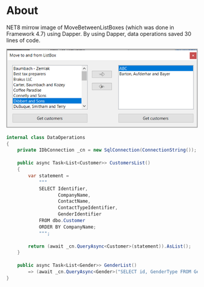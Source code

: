 ﻿# About

NET8 mirrow image of MoveBetweenListBoxes (which was done in Framework 4.7) using Dapper. By using Dapper, data operations saved 30 lines of code.


![Screen](assets/screen.png)

```csharp
internal class DataOperations
{
    private IDbConnection _cn = new SqlConnection(ConnectionString());

    public async Task<List<Customer>> CustomersList()
    {
        var statement =
            """
            SELECT Identifier,
                   CompanyName,
                   ContactName,
                   ContactTypeIdentifier,
                   GenderIdentifier
            FROM dbo.Customer
            ORDER BY CompanyName;
            """;

        return (await _cn.QueryAsync<Customer>(statement)).AsList();
    }

    public async Task<List<Gender>> GenderList() 
        => (await _cn.QueryAsync<Gender>("SELECT id, GenderType FROM Genders")).AsList();
}
```